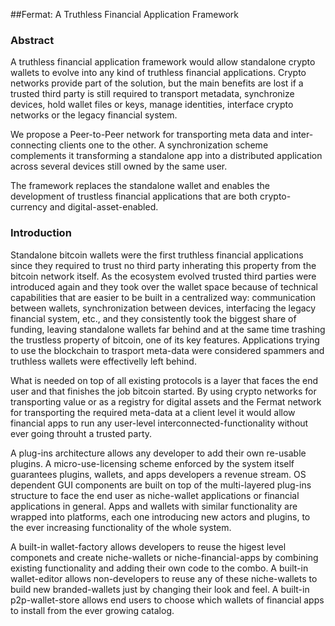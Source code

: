 
##Fermat: A Truthless Financial Application Framework


### Abstract

A truthless financial application framework would allow standalone crypto wallets to evolve into any kind of truthless financial applications. Crypto networks provide part of the solution, but the main benefits are lost if a trusted third party is still required to transport metadata, synchronize devices, hold wallet files or keys, manage identities, interface crypto networks or the legacy financial system.

We propose a Peer-to-Peer network for transporting meta data and inter-connecting clients one to the other. A synchronization scheme complements it transforming a standalone app into a distributed application across several devices still owned by the same user.

The framework replaces the standalone wallet and enables the development of trustless financial applications that are both crypto-currency and digital-asset-enabled.

### Introduction

Standalone bitcoin wallets were the first truthless financial applications since they required to trust no third party inherating this property from the bitcoin network itself. As the ecosystem evolved trusted third parties were introduced again and they took over the wallet space because of technical capabilities that are easier to be built in a centralized way: communication between wallets, synchronization between devices, interfacing the legacy financial system, etc., and they consistently took the biggest share of funding, leaving standalone wallets far behind and at the same time trashing the trustless property of bitcoin, one of its key features. Applications trying to use the blockchain to trasport meta-data were considered spammers and truthless wallets were effectivelly left behind.

What is needed on top of all existing protocols is a layer that faces the end user and that finishes the job bitcoin started. By using crypto networks for transporting value or as a registry for digital assets and the Fermat network for transporting the required meta-data at a client level it would allow financial apps to run any user-level interconnected-functionality without ever going throuht a trusted party.

A plug-ins architecture allows any developer to add their own re-usable plugins. A micro-use-licensing scheme enforced by the system itself guarantees plugins, wallets, and apps developers a revenue stream. OS dependent GUI components are built on top of the multi-layered plug-ins structure to face the end user as niche-wallet applications or financial applications in general. Apps and wallets with similar functionality are wrapped into platforms, each one introducing new actors and plugins, to the ever increasing functionality of the whole system.

A built-in wallet-factory allows developers to reuse the higest level componets and create niche-wallets or niche-financial-apps by combining existing functionality and adding their own code to the combo. A built-in wallet-editor allows non-developers to reuse any of these niche-wallets to build new branded-wallets just by changing their look and feel. A built-in p2p-wallet-store allows end users to choose which wallets of financial apps to install from the ever growing catalog.





